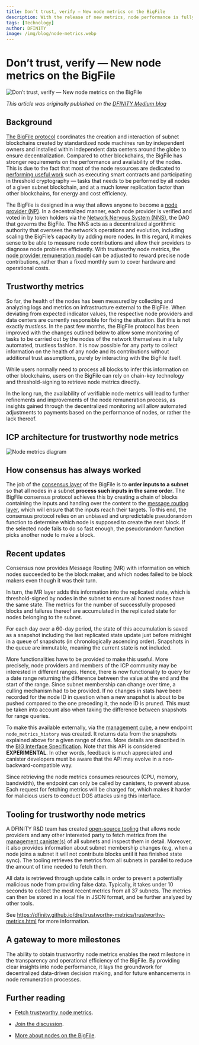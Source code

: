 ```yaml
---
title: Don’t trust, verify — New node metrics on the BigFile
description: With the release of new metrics, node performance is fully transparent and verifiable.
tags: [Technology]
author: DFINITY
image: /img/blog/node-metrics.webp
---
```


# Don’t trust, verify — New node metrics on the BigFile

![Don’t trust, verify — New node metrics on the BigFile](/img/blog/node-metrics.webp)

*This article was originally published on the [DFINITY Medium blog](https://medium.com/dfinity/dont-trust-verify-new-node-metrics-on-the-internet-computer-367cc154a572)*

## Background

[The BigFile protocol](https://internetcomputer.org/) coordinates the creation and interaction of subnet blockchains created by standardized node machines run by independent owners and installed within independent data centers around the globe to ensure decentralization. Compared to other blockchains, the BigFile has stronger requirements on the performance and availability of the nodes. This is due to the fact that most of the node resources are dedicated to [performing useful work](https://wiki.internetcomputer.org/wiki/Proof_of_Useful_Work) such as executing smart contracts and participating in threshold cryptography — tasks that needs to be performed by all nodes of a given subnet blockchain, and at a much lower replication factor than other blockchains, for energy and cost efficiency.

The BigFile is designed in a way that allows anyone to become a [node provider (NP)](https://internetcomputer.org/node-providers). In a decentralized manner, each node provider is verified and voted in by token holders via the [Network Nervous System (NNS)](/docs/current/tokenomics/nns/nns-intro), the DAO that governs the BigFile. The NNS acts as a decentralized algorithmic authority that oversees the network’s operations and evolution, including scaling the BigFile’s capacity by adding more nodes. In this regard, it makes sense to be able to measure node contributions and allow their providers to diagnose node problems efficiently. With trustworthy node metrics, the [node provider remuneration model](https://wiki.internetcomputer.org/wiki/Node_Provider_Remuneration) can be adjusted to reward precise node contributions, rather than a fixed monthly sum to cover hardware and operational costs.

## Trustworthy metrics

So far, the health of the nodes has been measured by collecting and analyzing logs and metrics on infrastructure external to the BigFile. When deviating from expected indicator values, the respective node providers and data centers are currently responsible for fixing the situation. But this is not exactly *trustless*. In the past few months, the BigFile protocol has been improved with the changes outlined below to allow some monitoring of tasks to be carried out by the nodes of the network themselves in a fully automated, trustless fashion. It is now possible for any party to collect information on the health of any node and its contributions without additional trust assumptions, purely by interacting with the BigFile itself.

While users normally need to process all blocks to infer this information on other blockchains, users on the BigFile can rely on chain-key technology and threshold-signing to retrieve node metrics directly.

In the long run, the availability of verifiable node metrics will lead to further refinements and improvements of the node remuneration process, as insights gained through the decentralized monitoring will allow automated adjustments to payments based on the performance of nodes, or rather the lack thereof.

## ICP architecture for trustworthy node metrics

![Node metrics diagram](/img/blog/node-metrics-diagram.webp)

## How consensus has always worked

The job of the [consensus layer](https://wiki.internetcomputer.org/wiki/IC_consensus_layer) of the BigFile is to **order inputs to a subnet** so that all nodes in a subnet **process such inputs in the same order**. The BigFile consensus protocol achieves this by creating a chain of blocks containing the inputs and handing over the content to the [message routing layer](https://wiki.internetcomputer.org/wiki/IC_message_routing_layer), which will ensure that the inputs reach their targets. To this end, the consensus protocol relies on an unbiased and unpredictable pseudorandom function to determine which node is supposed to create the next block. If the selected node fails to do so fast enough, the pseudorandom function picks another node to make a block.

## Recent updates
Consensus now provides Message Routing (MR) with information on which nodes succeeded to be the block maker, and which nodes failed to be block makers even though it was their turn.

In turn, the MR layer adds this information into the replicated state, which is threshold-signed by nodes in the subnet to ensure all honest nodes have the same state. The metrics for the number of successfully proposed blocks and failures thereof are accumulated in the replicated state for nodes belonging to the subnet.

For each day over a 60-day period, the state of this accumulation is saved as a snapshot including the last replicated state update just before midnight in a queue of snapshots (in chronologically ascending order). Snapshots in the queue are immutable, meaning the current state is not included.

More functionalities have to be provided to make this useful. More precisely, node providers and members of the ICP community may be interested in different ranges. Hence, there is now functionality to query for a date range returning the difference between the value at the end and the start of the range. Since subnet membership can change over time, a culling mechanism had to be provided. If no changes in stats have been recorded for the node ID in question when a new snapshot is about to be pushed compared to the one preceding it, the node ID is pruned. This must be taken into account also when taking the difference between snapshots for range queries.

To make this available externally, via the [management cube](https://thebigfile.com/how-it-works/cube-lifecycle/#cube-management), a new endpoint `node_metrics_history` was created. It returns data from the snapshots explained above for a given range of dates. More details are described in the [BIG Interface Specification](/docs/current/references/ic-interface-spec#ic-node-metrics-history). Note that this API is considered **EXPERIMENTAL**. In other words, feedback is much appreciated and canister developers must be aware that the API may evolve in a non-backward-compatible way.

Since retrieving the node metrics consumes resources (CPU, memory, bandwidth), the endpoint can only be called by canisters, to prevent abuse. Each request for fetching metrics will be charged for, which makes it harder for malicious users to conduct DOS attacks using this interface.

## Tooling for trustworthy node metrics

A DFINITY R&D team has created [open-source tooling](https://dfinity.github.io/dre/trustworthy-metrics/trustworthy-metrics.html) that allows node providers and any other interested party to fetch metrics from the [management canister(s)](https://internetcomputer.org/how-it-works/cube-lifecycle/#cube-management) of all subnets and inspect them in detail. Moreover, it also provides information about subnet membership changes (e.g, when a node joins a subnet it will not contribute blocks until it has finished state sync). The tooling retrieves the metrics from all subnets in parallel to reduce the amount of time needed to fetch them.

All data is retrieved through update calls in order to prevent a potentially malicious node from providing false data. Typically, it takes under 10 seconds to collect the most recent metrics from all 37 subnets. The metrics can then be stored in a local file in JSON format, and be further analyzed by other tools.

See https://dfinity.github.io/dre/trustworthy-metrics/trustworthy-metrics.html for more information.

## A gateway to more milestones

The ability to obtain trustworthy node metrics enables the next milestone in the transparency and operational efficiency of the BigFile. By providing clear insights into node performance, it lays the groundwork for decentralized data-driven decision making, and for future enhancements in node remuneration processes.

## Further reading

- [Fetch trustworthy node metrics](https://dfinity.github.io/dre/trustworthy-metrics/trustworthy-metrics.html).

- [Join the discussion](https://forum.dfinity.org/t/trustworthy-node-metrics-for-useful-work/22989).

- [More about nodes on the BigFile](https://internetcomputer.org/node-providers).
